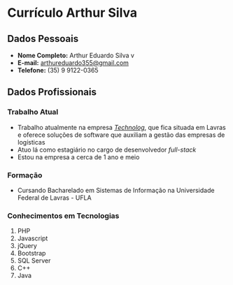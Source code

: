 # Currículo Arthur Silva

## Dados Pessoais

* **Nome Completo:** Arthur Eduardo Silva v
* **E-mail:** arthureduardo355@gmail.com
* **Telefone:** (35) 9 9122-0365

## Dados Profissionais

### Trabalho Atual

* Trabalho atualmente na empresa [*Technolog*](https://www.technolog.com.br/), que fica situada em Lavras e oferece soluções de software que auxiliam a gestão das empresas de logísticas
* Atuo lá como estagiário no cargo de desenvolvedor *full-stack*
* Estou na empresa a cerca de 1 ano e meio

### Formação

* Cursando Bacharelado em Sistemas de Informação na Universidade Federal de Lavras - UFLA

### Conhecimentos em Tecnologias

1. PHP
2. Javascript
3. jQuery
4. Bootstrap
5. SQL Server
6. C++
7. Java
